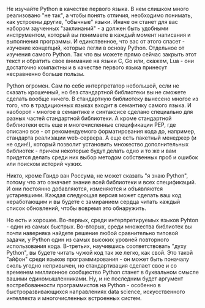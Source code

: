 Не изучайте Python в качестве первого языка. В нем слишком много реализовано "не так", а чтобы понять отличия, необходимо понимать, как устроены другие, "обычные" языки. Иначе он станет для вас набором заученных "заклинаний" - а должен быть удобными инструментом, который вы понимаете в каждый момент написания и выполнения программы. И единственное, что вас от этого спасет - изучение концепций, которые легли в основу Python. Отдельное от изучения самого Python. Так что вы можете прямо сейчас закрыть этот текст и обратить свое внимание на языки C, Go или, скажем, Lua - они достаточно компактны и в качестве первого языка принесут несравненно больше пользы.

Python огромен. Сам по себе интерпретатор небольшой, если не сказать крошечный, но без стандартной библиотеки вы не сможете сделать вообще ничего. В стандартную библиотеку вынесено многое из того, что в традиционных языках входит в семантику самого языка. И наоборот - многое в семантике и синтаксисе сделано специально для разных частей стандартной библиотеки. А кроме стандартной библиотеки есть еще и многочисленные спецификации PEP, где описано все - от рекомендуемого форматирования кода до, например, стандарта реализации web-сервера. А еще есть пакетный менеджер (и не один!), который позволит установить множество дополнительных библиотек - причем некоторые будут делать одно и то же и вам придется делать среди них выбор методом собственных проб и ошибок или поиском историй чужих.

Никто, кроме Гвидо ван Россума, не может сказать "я знаю Python", потому что это означает знание всей библиотеки и всех спецификаций. И они постоянно добавляются, изменяются и объявляются устаревшими. Каждая следующая версия может сделать ваш код неработающим и вы будете с замиранием сердца читать каждый список обновлений, чтобы вовремя это обнаружить.

Но есть и хорошее. Во-первых, среди интерпретируемых языков Pyhton - один из самых быстрых. Во-вторых, среди множества библиотек вы почти наверняка найдете решение любой сравнительно типовой задачи, у Python один из самых высоких уровней повторного использования кода. В-третьих, научившись соответствовать "духу Python", вы будете читать чужой код так же легко, как свой. Это такой "айфон" среди языков программирования - он может быть поначалу сколь угодно непривычен, но стандартизация сделает свое и со временем миллионное сообщество Python станет в буквальном смысле вашими единомышленниками. Ну, и не последним будет аргумент востребованности программистов на Python - особенно в быстроразвивающихся направлениях data science, искусственного интеллекта и многочисленных встроенных систем.

##